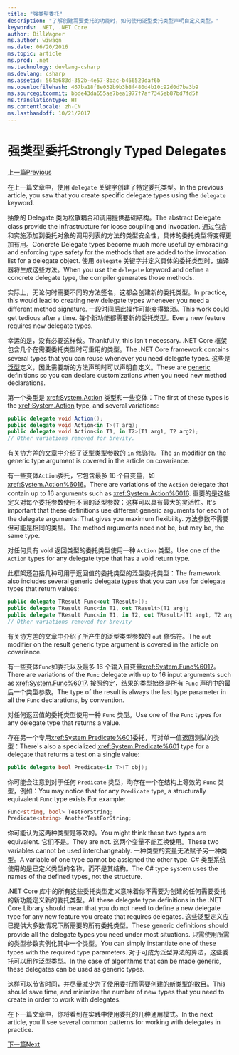 ```yaml
---
title: "强类型委托"
description: "了解创建需要委托的功能时，如何使用泛型委托类型声明自定义类型。"
keywords: .NET, .NET Core
author: BillWagner
ms.author: wiwagn
ms.date: 06/20/2016
ms.topic: article
ms.prod: .net
ms.technology: devlang-csharp
ms.devlang: csharp
ms.assetid: 564a683d-352b-4e57-8bac-b466529daf6b
ms.openlocfilehash: 467ba18f8e032b9b3b8f480d4b10c92d0d7ba3b9
ms.sourcegitcommit: bbde43da655ae7bea1977f7af7345eb87bd7fd5f
ms.translationtype: HT
ms.contentlocale: zh-CN
ms.lasthandoff: 10/21/2017
---
```

# <a name="strongly-typed-delegates"></a><span data-ttu-id="4f1c8-104">强类型委托</span><span class="sxs-lookup"><span data-stu-id="4f1c8-104">Strongly Typed Delegates</span></span>

[<span data-ttu-id="4f1c8-105">上一篇</span><span class="sxs-lookup"><span data-stu-id="4f1c8-105">Previous</span></span>](delegate-class.md)

<span data-ttu-id="4f1c8-106">在上一篇文章中，使用 `delegate` 关键字创建了特定委托类型。</span><span class="sxs-lookup"><span data-stu-id="4f1c8-106">In the previous article, you saw that you create specific delegate types using the `delegate` keyword.</span></span> 

<span data-ttu-id="4f1c8-107">抽象的 Delegate 类为松散耦合和调用提供基础结构。</span><span class="sxs-lookup"><span data-stu-id="4f1c8-107">The abstract Delegate class provide the infrastructure for loose coupling and invocation.</span></span> <span data-ttu-id="4f1c8-108">通过包含和实施添加到委托对象的调用列表的方法的类型安全性，具体的委托类型将变得更加有用。</span><span class="sxs-lookup"><span data-stu-id="4f1c8-108">Concrete Delegate types become much more useful by embracing and enforcing type safety for the methods that are added to the invocation list for a delegate object.</span></span> <span data-ttu-id="4f1c8-109">使用 `delegate` 关键字并定义具体的委托类型时，编译器将生成这些方法。</span><span class="sxs-lookup"><span data-stu-id="4f1c8-109">When you use the `delegate` keyword and define a concrete delegate type, the compiler generates those methods.</span></span>

<span data-ttu-id="4f1c8-110">实际上，无论何时需要不同的方法签名，这都会创建新的委托类型。</span><span class="sxs-lookup"><span data-stu-id="4f1c8-110">In practice, this would lead to creating new delegate types whenever you need a different method signature.</span></span> <span data-ttu-id="4f1c8-111">一段时间后此操作可能变得繁琐。</span><span class="sxs-lookup"><span data-stu-id="4f1c8-111">This work could get tedious after a time.</span></span> <span data-ttu-id="4f1c8-112">每个新功能都需要新的委托类型。</span><span class="sxs-lookup"><span data-stu-id="4f1c8-112">Every new feature requires new delegate types.</span></span>

<span data-ttu-id="4f1c8-113">幸运的是，没有必要这样做。</span><span class="sxs-lookup"><span data-stu-id="4f1c8-113">Thankfully, this isn't necessary.</span></span> <span data-ttu-id="4f1c8-114">.NET Core 框架包含几个在需要委托类型时可重用的类型。</span><span class="sxs-lookup"><span data-stu-id="4f1c8-114">The .NET Core framework contains several types that you can reuse whenever you need delegate types.</span></span> <span data-ttu-id="4f1c8-115">这些是[泛型](programming-guide/generics/index.md)定义，因此需要新的方法声明时可以声明自定义。</span><span class="sxs-lookup"><span data-stu-id="4f1c8-115">These are [generic](programming-guide/generics/index.md) definitions so you can declare customizations when you need new method declarations.</span></span> 

<span data-ttu-id="4f1c8-116">第一个类型是 <xref:System.Action> 类型和一些变体：</span><span class="sxs-lookup"><span data-stu-id="4f1c8-116">The first of these types is the <xref:System.Action> type, and several variations:</span></span>

```csharp
public delegate void Action();
public delegate void Action<in T>(T arg);
public delegate void Action<in T1, in T2>(T1 arg1, T2 arg2);
// Other variations removed for brevity.
```

<span data-ttu-id="4f1c8-117">有关协方差的文章中介绍了泛型类型参数的 `in` 修饰符。</span><span class="sxs-lookup"><span data-stu-id="4f1c8-117">The `in` modifier on the generic type argument is covered in the article on covariance.</span></span>

<span data-ttu-id="4f1c8-118">有一些变体`Action`委托，它包含最多 16 个自变量，如<xref:System.Action%6016>。</span><span class="sxs-lookup"><span data-stu-id="4f1c8-118">There are variations of the `Action` delegate that contain up to 16 arguments such as <xref:System.Action%6016>.</span></span>
<span data-ttu-id="4f1c8-119">重要的是这些定义对每个委托参数使用不同的泛型参数：这样可以具有最大的灵活性。</span><span class="sxs-lookup"><span data-stu-id="4f1c8-119">It's important that these definitions use different generic arguments for each of the delegate arguments: That gives you maximum flexibility.</span></span> <span data-ttu-id="4f1c8-120">方法参数不需要但可能是相同的类型。</span><span class="sxs-lookup"><span data-stu-id="4f1c8-120">The method arguments need not be, but may be, the same type.</span></span>

<span data-ttu-id="4f1c8-121">对任何具有 void 返回类型的委托类型使用一种 `Action` 类型。</span><span class="sxs-lookup"><span data-stu-id="4f1c8-121">Use one of the `Action` types for any delegate type that has a void return type.</span></span>

<span data-ttu-id="4f1c8-122">此框架还包括几种可用于返回值的委托类型的泛型委托类型：</span><span class="sxs-lookup"><span data-stu-id="4f1c8-122">The framework also includes several generic delegate types that you can use for delegate types that return values:</span></span>

```csharp
public delegate TResult Func<out TResult>();
public delegate TResult Func<in T1, out TResult>(T1 arg);
public delegate TResult Func<in T1, in T2, out TResult>(T1 arg1, T2 arg2);
// Other variations removed for brevity
```

<span data-ttu-id="4f1c8-123">有关协方差的文章中介绍了所产生的泛型类型参数的 `out` 修饰符。</span><span class="sxs-lookup"><span data-stu-id="4f1c8-123">The `out` modifier on the result generic type argument is covered in the article on covariance.</span></span>

<span data-ttu-id="4f1c8-124">有一些变体`Func`如委托以及最多 16 个输入自变量<xref:System.Func%6017>。</span><span class="sxs-lookup"><span data-stu-id="4f1c8-124">There are variations of the `Func` delegate with up to 16 input arguments such as <xref:System.Func%6017>.</span></span>
<span data-ttu-id="4f1c8-125">按照约定，结果的类型始终是所有 `Func` 声明中的最后一个类型参数。</span><span class="sxs-lookup"><span data-stu-id="4f1c8-125">The type of the result is always the last type parameter in all the `Func` declarations, by convention.</span></span>

<span data-ttu-id="4f1c8-126">对任何返回值的委托类型使用一种 `Func` 类型。</span><span class="sxs-lookup"><span data-stu-id="4f1c8-126">Use one of the `Func` types for any delegate type that returns a value.</span></span>

<span data-ttu-id="4f1c8-127">存在另一个专用<xref:System.Predicate%601>委托，可对单一值返回测试的类型：</span><span class="sxs-lookup"><span data-stu-id="4f1c8-127">There's also a specialized <xref:System.Predicate%601> type for a delegate that returns a test on a single value:</span></span>

```csharp
public delegate bool Predicate<in T>(T obj);
```

<span data-ttu-id="4f1c8-128">你可能会注意到对于任何 `Predicate` 类型，均存在一个在结构上等效的 `Func` 类型，例如：</span><span class="sxs-lookup"><span data-stu-id="4f1c8-128">You may notice that for any `Predicate` type, a structurally equivalent `Func` type exists For example:</span></span>

```csharp
Func<string, bool> TestForString;
Predicate<string> AnotherTestForString;
```

<span data-ttu-id="4f1c8-129">你可能认为这两种类型是等效的。</span><span class="sxs-lookup"><span data-stu-id="4f1c8-129">You might think these two types are equivalent.</span></span> <span data-ttu-id="4f1c8-130">它们不是。</span><span class="sxs-lookup"><span data-stu-id="4f1c8-130">They are not.</span></span>
<span data-ttu-id="4f1c8-131">这两个变量不能互换使用。</span><span class="sxs-lookup"><span data-stu-id="4f1c8-131">These two variables cannot be used interchangeably.</span></span> <span data-ttu-id="4f1c8-132">一种类型的变量无法赋予另一种类型。</span><span class="sxs-lookup"><span data-stu-id="4f1c8-132">A variable of one type cannot be assigned the other type.</span></span> <span data-ttu-id="4f1c8-133">C# 类型系统使用的是已定义类型的名称，而不是其结构。</span><span class="sxs-lookup"><span data-stu-id="4f1c8-133">The C# type system uses the names of the defined types, not the structure.</span></span>

<span data-ttu-id="4f1c8-134">.NET Core 库中的所有这些委托类型定义意味着你不需要为创建的任何需要委托的新功能定义新的委托类型。</span><span class="sxs-lookup"><span data-stu-id="4f1c8-134">All these delegate type definitions in the .NET Core Library should mean that you do not need to define a new delegate type for any new feature you create that requires delegates.</span></span> <span data-ttu-id="4f1c8-135">这些泛型定义应已提供大多数情况下所需要的所有委托类型。</span><span class="sxs-lookup"><span data-stu-id="4f1c8-135">These generic definitions should provide all the delegate types you need under most situations.</span></span> <span data-ttu-id="4f1c8-136">只需使用所需的类型参数实例化其中一个类型。</span><span class="sxs-lookup"><span data-stu-id="4f1c8-136">You can simply instantiate one of these types with the required type parameters.</span></span> <span data-ttu-id="4f1c8-137">对于可成为泛型算法的算法，这些委托可以用作泛型类型。</span><span class="sxs-lookup"><span data-stu-id="4f1c8-137">In the case of algorithms that can be made generic, these delegates can be used as generic types.</span></span> 

<span data-ttu-id="4f1c8-138">这样可以节省时间，并尽量减少为了使用委托而需要创建的新类型的数目。</span><span class="sxs-lookup"><span data-stu-id="4f1c8-138">This should save time, and minimize the number of new types that you need to create in order to work with delegates.</span></span>

<span data-ttu-id="4f1c8-139">在下一篇文章中，你将看到在实践中使用委托的几种通用模式。</span><span class="sxs-lookup"><span data-stu-id="4f1c8-139">In the next article, you'll see several common patterns for working with delegates in practice.</span></span>

[<span data-ttu-id="4f1c8-140">下一篇</span><span class="sxs-lookup"><span data-stu-id="4f1c8-140">Next</span></span>](delegates-patterns.md)
